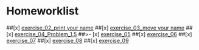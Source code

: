 # Homeworklist
##[x] [exercise_02_print your name](https://github.com/maphyca/compuational_physics_2014301020045/blob/master/homework/exercise_02_print%20your%20name.md)
##[x] [exercise_03_move your name](https://github.com/maphyca/compuational_physics_2014301020045/blob/master/homework/exercise_03_move%20your%20name.md)
##[x] [exercise_04_Problem_1.5](https://github.com/maphyca/compuational_physics_2014301020045/blob/master/homework/exercise_04_Problem%201.5.md)
##>- [x] [exercise_05](https://github.com/maphyca/compuational_physics_2014301020045/blob/master/homework/exercise_05simulating%20the%20missiles.py)
##[x] [exercise_06](https://github.com/maphyca/compuational_physics_2014301020045/blob/master/homework/exercise_06.md)
##[x] [exercise_07](https://github.com/maphyca/compuational_physics_2014301020045/blob/master/homework/exercise_07.md)
##[x] [exercise_08](https://github.com/maphyca/compuational_physics_2014301020045/blob/master/homework/exercise_08.md)
##[x] [exercise_09](https://github.com/maphyca/compuational_physics_2014301020045/blob/master/homework/exercise_09.md)
